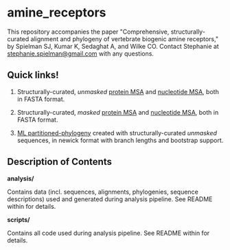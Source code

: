 amine_receptors
==============
This repository accompanies the paper "Comprehensive, structurally-curated alignment and phylogeny of vertebrate biogenic amine receptors," by Spielman SJ, Kumar K, Sedaghat A, and Wilke CO. 
Contact Stephanie at stephanie.spielman@gmail.com with any questions.

## Quick links!
1. Structurally-curated, *unmasked* [protein MSA](./analysis/alignments/structural/protein_aln_struc.fasta) and [nucleotide MSA](./analysis/alignments/structural/nucleotide_aln_struc.fasta), both in FASTA format.
 
2. Structurally-curated, *masked* [protein MSA](./analysis/alignments/structural/protein_aln_struc_masked.fasta) and [nucleotide MSA](./analysis/alignments/structural/nucleotide_aln_struc_masked.fasta), both in FASTA format.

3. [ML partitioned-phylogeny](./analysis/phylogenies/final_trees/masked_part.tre) created with structurally-curated *unmasked* sequences, in newick format with branch lengths and bootstrap support.

## Description of Contents 
__analysis/__

Contains data (incl. sequences, alignments, phylogenies, sequence descriptions) used and generated during analysis pipeline. See README within for details.

__scripts/__

Contains all code used during analysis pipeline. See README within for details.


